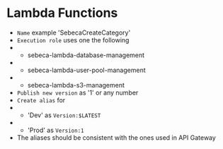 # Lambda Functions
* `Name` example 'SebecaCreateCategory'
* `Execution role` uses one the following
* * sebeca-lambda-database-management
* * sebeca-lambda-user-pool-management
* * sebeca-lambda-s3-management
* `Publish new version` as '1' or any number
* `Create alias` for
* * 'Dev' as `Version:$LATEST`
* * 'Prod' as `Version:1`
* The aliases should be consistent with the ones used in API Gateway